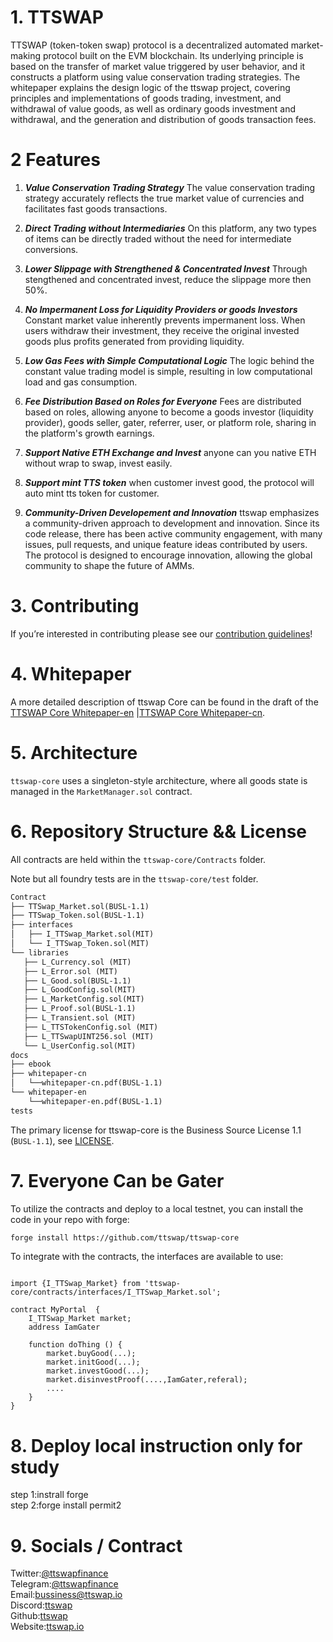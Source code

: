 # 1. TTSWAP

TTSWAP (token-token swap) protocol is a decentralized automated market-making protocol built on the EVM blockchain. Its underlying principle is based on the transfer of market value triggered by user behavior, and it constructs a platform using value conservation trading strategies.
The whitepaper explains the design logic of the ttswap project, covering principles and implementations of goods trading, investment, and withdrawal of value goods, as well as ordinary goods investment and withdrawal, and the generation and distribution of goods transaction fees.

# 2 Features

1. ***Value Conservation Trading Strategy***
The value conservation trading strategy accurately reflects the true market value of currencies and facilitates fast goods transactions.

1. ***Direct Trading without Intermediaries***
On this platform, any two types of items can be directly traded without the need for intermediate conversions.

1. ***Lower Slippage with Strengthened & Concentrated Invest***
Through stengthened and concentrated invest, reduce the slippage more then 50%.

1. ***No Impermanent Loss for Liquidity Providers or goods Investors***
Constant market value inherently prevents impermanent loss. When users withdraw their investment, they receive the original invested goods plus profits generated from providing liquidity.

1. ***Low Gas Fees with Simple Computational Logic***
The logic behind the constant value trading model is simple, resulting in low computational load and gas consumption.

1. ***Fee Distribution Based on Roles for Everyone***
Fees are distributed based on roles, allowing anyone to become a goods investor (liquidity provider), goods seller, gater, referrer, user, or platform role, sharing in the platform's growth earnings.

1. ***Support Native ETH Exchange and Invest***
anyone can you native ETH without wrap to swap, invest easily.

1. ***Support mint TTS token***
when customer invest good, the protocol will auto mint tts token for customer.

1. ***Community-Driven Developement and Innovation***
ttswap emphasizes a community-driven approach to development and innovation. Since its code release, there has been active community engagement, with many issues, pull requests, and unique feature ideas contributed by users. The protocol is designed to encourage innovation, allowing the global community to shape the future of AMMs.

# 3. Contributing

If you’re interested in contributing please see our [contribution guidelines](./CONTRIBUTING.md)!

# 4. Whitepaper

A more detailed description of ttswap Core can be found in the draft of the [TTSWAP Core Whitepaper-en](./docs/whitepaper_en.pdf) |[TTSWAP Core Whitepaper-cn](./docs/whitepaper_cn.pdf).   

# 5. Architecture

`ttswap-core` uses a singleton-style architecture, where all goods state is managed in the `MarketManager.sol` contract.

# 6. Repository Structure && License

All contracts are held within the `ttswap-core/Contracts` folder.

Note  but all foundry tests are in the `ttswap-core/test` folder.

```markdown
Contract
├── TTSwap_Market.sol(BUSL-1.1)  
├── TTSwap_Token.sol(BUSL-1.1)
├── interfaces  
│   ├── I_TTSwap_Market.sol(MIT)   
│   └── I_TTSwap_Token.sol(MIT)    
└── libraries           
   ├── L_Currency.sol (MIT)    
   ├── L_Error.sol (MIT)     
   ├── L_Good.sol(BUSL-1.1)    
   ├── L_GoodConfig.sol(MIT)     
   ├── L_MarketConfig.sol(MIT)    
   ├── L_Proof.sol(BUSL-1.1)   
   ├── L_Transient.sol (MIT)  
   ├── L_TTSTokenConfig.sol (MIT)     
   ├── L_TTSwapUINT256.sol (MIT)     
   └── L_UserConfig.sol(MIT)    
docs
├── ebook
├── whitepaper-cn
│   └──whitepaper-cn.pdf(BUSL-1.1)
└── whitepaper-en
    └──whitepaper-en.pdf(BUSL-1.1)
tests

```
The primary license for ttswap-core is the Business Source License 1.1 (`BUSL-1.1`), see [LICENSE](https://github.com/tt-swap/ttswap-core/blob/main/LICENSE).

# 7. Everyone Can be Gater

To utilize the contracts and deploy to a local testnet, you can install the code in your repo with forge:

```markdown
forge install https://github.com/ttswap/ttswap-core
```

To integrate with the contracts, the interfaces are available to use:

```solidity

import {I_TTSwap_Market} from 'ttswap-core/contracts/interfaces/I_TTSwap_Market.sol';

contract MyPortal  {
    I_TTSwap_Market market;
    address IamGater

    function doThing () {
        market.buyGood(...);
        market.initGood(...);
        market.investGood(...);
        market.disinvestProof(....,IamGater,referal);
        ....
    }
}
```

# 8. Deploy local instruction only for study 
step 1:instrall forge  
step 2:forge install permit2  


# 9. Socials / Contract
Twitter:[@ttswapfinance](https://x.com/ttswapfinance)  
Telegram:[@ttswapfinance](https://t.me/ttswapfinance)  
Email:[bussiness@ttswap.io](mailto:bussiness@ttswap.io)  
Discord:[ttswap](https://discord.gg/XygqnmQgX3)  
Github:[ttswap](http://github.com/ttswap)  
Website:[ttswap.io](https://ttswap.io)


